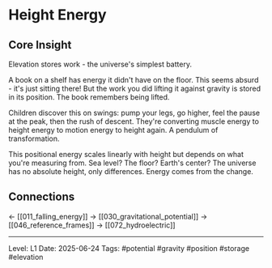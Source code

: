 # Height Energy

## Core Insight
Elevation stores work - the universe's simplest battery.

A book on a shelf has energy it didn't have on the floor. This seems absurd - it's just sitting there! But the work you did lifting it against gravity is stored in its position. The book remembers being lifted.

Children discover this on swings: pump your legs, go higher, feel the pause at the peak, then the rush of descent. They're converting muscle energy to height energy to motion energy to height again. A pendulum of transformation.

This positional energy scales linearly with height but depends on what you're measuring from. Sea level? The floor? Earth's center? The universe has no absolute height, only differences. Energy comes from the change.

## Connections
← [[011_falling_energy]]
→ [[030_gravitational_potential]]
→ [[046_reference_frames]]
→ [[072_hydroelectric]]

---
Level: L1
Date: 2025-06-24
Tags: #potential #gravity #position #storage #elevation